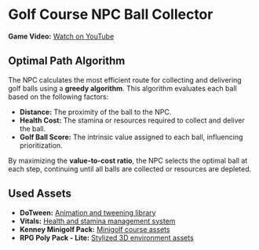 <h1>Golf Course NPC Ball Collector</h1>
    <p>
        <strong>Game Video:</strong> 
        <a href="https://youtu.be/yl00JsuNTPU" target="_blank">Watch on YouTube</a>
    </p>

<h2>Optimal Path Algorithm</h2>
    <p>
        The NPC calculates the most efficient route for collecting and delivering golf balls using a <strong>greedy algorithm</strong>. This algorithm evaluates each ball based on the following factors:
    </p>
    <ul>
        <li><strong>Distance:</strong> The proximity of the ball to the NPC.</li>
        <li><strong>Health Cost:</strong> The stamina or resources required to collect and deliver the ball.</li>
        <li><strong>Golf Ball Score:</strong> The intrinsic value assigned to each ball, influencing prioritization.</li>
    </ul>
    <p>
        By maximizing the <strong>value-to-cost ratio</strong>, the NPC selects the optimal ball at each step, continuing until all balls are collected or resources are depleted.
    </p>
<h2>Used Assets</h2>
<ul>
    <li>
        <strong>DoTween:</strong> 
        <a href="https://assetstore.unity.com/packages/tools/animation/dotween-hotween-v2-27676" target="_blank">
            Animation and tweening library
        </a>
    </li>
    <li>
        <strong>Vitals:</strong> 
        <a href="https://assetstore.unity.com/packages/tools/utilities/vitals-health-and-stamina-system-247422" target="_blank">
            Health and stamina management system
        </a>
    </li>
    <li>
        <strong>Kenney Minigolf Pack:</strong> 
        <a href="https://kenney.nl/assets/minigolf-kit" target="_blank">
            Minigolf course assets
        </a>
    </li>
    <li>
        <strong>RPG Poly Pack - Lite:</strong> 
        <a href="https://assetstore.unity.com/packages/3d/environments/landscapes/rpg-poly-pack-lite-148410" target="_blank">
            Stylized 3D environment assets
        </a>
    </li>
</ul>

